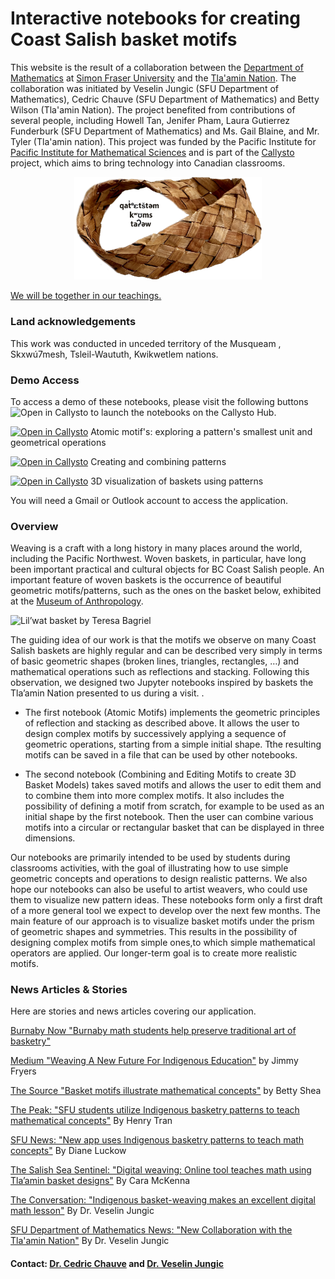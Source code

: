 # Interactive notebooks for creating Coast Salish basket motifs

This website is the result of a collaboration between the <a href="http:/math.sfu.ca" target="_blank">Department of Mathematics</a>  at <a href="http://www.sfu.ca" target="_blank">Simon Fraser University</a> and the  <a href="http://www.tlaaminnation.com" target="_blank">Tla'amin Nation</a>. The collaboration was initiated by Veselin Jungic (SFU Department of Mathematics), Cedric Chauve (SFU Department of Mathematics) and Betty Wilson (Tla'amin Nation). The project benefited from contributions of several people, including Howell Tan, Jenifer Pham, Laura Gutierrez Funderburk (SFU Department of Mathematics) and Ms. Gail Blaine, and Mr. Tyler (Tla'amin nation). This project was funded by the Pacific Institute for <a href="https://www.pims.math.ca/" target="_blank">Pacific Institute for Mathematical Sciences</a> and is part of the <a href="https://callysto.ca/" target="_blank">Callysto</a> project, which aims to bring technology into Canadian classrooms.

<p style="text-align: center;">
<img src="./documentation/Mobius.png" width="300px" style="margin:auto"/>

<a href="https://vimeo.com/808497882">We will be together in our teachings.</a>
</p>

### Land acknowledgements

This work was conducted in unceded territory of the Musqueam , Skxwú7mesh, Tsleil-Waututh, Kwikwetlem nations.

### Demo Access

To access a demo of these notebooks, please visit the following buttons  <img src="https://raw.githubusercontent.com/callysto/curriculum-notebooks/master/open-in-callysto-button.svg?sanitize=true" width="123" height="24" alt="Open in Callysto"/> to launch the notebooks on the Callysto Hub.

<a href="http://tinyurl.com/r3vkdjd" target="_blank"><img src="https://raw.githubusercontent.com/callysto/curriculum-notebooks/master/open-in-callysto-button.svg?sanitize=true" width="123" height="24" alt="Open in Callysto"/></a> Atomic motif's: exploring a pattern's smallest unit and geometrical operations

<a href="http://tinyurl.com/y324w8eh" target="_blank"><img src="https://raw.githubusercontent.com/callysto/curriculum-notebooks/master/open-in-callysto-button.svg?sanitize=true" width="123" height="24" alt="Open in Callysto"/></a> Creating and combining patterns

<a href="http://tinyurl.com/ta9ufq7" target="_blank"><img src="https://raw.githubusercontent.com/callysto/curriculum-notebooks/master/open-in-callysto-button.svg?sanitize=true" width="123" height="24" alt="Open in Callysto"/></a> 3D visualization of baskets using patterns

You will need a Gmail or Outlook account to access the application.

### Overview

Weaving is a craft with a long history in many places around the world, including the Pacific Northwest. Woven baskets, in particular, have long been important practical and cultural objects for BC Coast Salish people. An important feature of woven baskets is the occurrence of beautiful geometric motifs/patterns, such as the ones on the basket below, exhibited at the <a href="https://moa.ubc.ca/" target="_blank">Museum of Anthropology</a>.


![](https://moa.ubc.ca/wp-content/uploads/2018/03/Basket-by-Theresa-Gabriel-Lil%E2%80%99wat.-Photo-by-Derek-Tan.jpg "Lil’wat basket by Teresa Bagriel")

The guiding idea of our work is that the motifs we observe on many Coast Salish baskets are highly regular and can be described very simply in terms of basic geometric shapes (broken lines, triangles, rectangles, …) and mathematical operations such as reflections and stacking. Following this observation, we designed two Jupyter notebooks inspired by baskets the Tla’amin Nation presented to us during a visit. .

* The first notebook (Atomic Motifs) implements the geometric principles of reflection and stacking as described above. It allows the user to design complex motifs by successively applying a sequence of geometric operations, starting from a simple initial shape. Tthe resulting motifs can be saved in a file that can be used by other notebooks.

* The second notebook (Combining and Editing Motifs to create 3D Basket Models) takes saved motifs and allows the user to edit them and to combine them into more complex motifs. It also includes the possibility of defining a motif from scratch, for example to be used as an initial shape by the first notebook. Then the user can combine various motifs into a circular or rectangular basket that can be displayed in three dimensions.

Our notebooks are primarily intended to be used by students during classrooms activities, with the goal of illustrating how to use simple geometric concepts and operations to design realistic patterns. We also hope our notebooks can also be useful to artist weavers, who could use them to visualize new pattern ideas. These notebooks form only a first draft of a more general tool we expect to develop over the next few months. The main feature of our approach is to visualize basket motifs under the prism of geometric shapes and symmetries. This results in the possibility of designing complex motifs from simple ones,to which simple mathematical operators are applied. Our longer-term goal is to create more realistic motifs.

### News Articles & Stories

Here are stories and news articles covering our application.

<a href="https://www.burnabynow.com/beta/news/burnaby-math-students-help-preserve-traditional-art-of-basketry-1.23575497" target="_blank">Burnaby Now "Burnaby math students help preserve traditional art of basketry"</a>

<a href="https://medium.com/pims-math/weaving-a-new-future-for-indigenous-education-2962937cccaa" target="_blank">Medium "Weaving A New Future For Indigenous Education"</a> by Jimmy Fryers

<a href="http://thelasource.com/en/2019/02/04/basket-motifs-illustrate-mathematical-concepts/?fbclid=IwAR16TTjVB0kF2QmfGLyJ_83EWK-3bP-tM0TMdwr16ebvtVdgFqGqLY4nLDg" target="_blank">The Source "Basket motifs illustrate mathematical concepts"</a> by  Betty Shea

<a href="https://the-peak.ca/2019/01/sfu-students-utilize-indigenous-basketry-patterns-to-teach-mathematical-concepts/" target="_blank">The Peak: "SFU students utilize Indigenous basketry patterns to teach mathematical concepts"</a> By Henry Tran

<a href="http://www.sfu.ca/sfunews/stories/2018/12/math-students-help-preserve-and-promote-traditional-basketry.html" target="_blank">SFU News: "New app uses Indigenous basketry patterns to teach math concepts"</a>  By Diane Luckow

<a href="https://salishseasentinel.ca/2019/02/digital-weaving-online-tool-teaches-math-using-tlaamin-basket-designs/">The Salish Sea Sentinel: "Digital weaving: Online tool teaches math using Tla’amin basket designs"</a> By Cara McKenna 

<a href="https://theconversation.com/indigenous-basket-weaving-makes-an-excellent-digital-math-lesson-110094" target="_blank">The Conversation: "Indigenous basket-weaving makes an excellent digital math lesson"</a>  By Dr. Veselin Jungic

<a href="https://www.sfu.ca/math/news---events/news-list/2018-news-stories/New-Collaboration-with-the-Tlaamin-Nation.html" target="_blank">SFU Department of Mathematics News: "New Collaboration with the Tla'amin Nation"</a> By Dr. Veselin Jungic

#### Contact: [Dr. Cedric Chauve](https://cchauve.github.io) and [Dr. Veselin Jungic](http://people.math.sfu.ca/~vjungic/)
